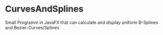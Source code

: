 # CurvesAndSplines
Small Programm in JavaFX that can calculate and display uniform B-Splines and Bezier-Curves/Splines

